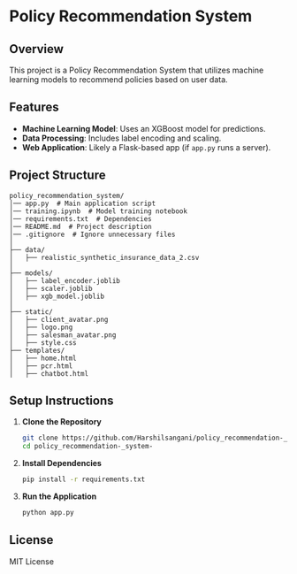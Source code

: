 # Policy Recommendation System

## Overview
This project is a Policy Recommendation System that utilizes machine learning models to recommend policies based on user data.

## Features
- **Machine Learning Model**: Uses an XGBoost model for predictions.
- **Data Processing**: Includes label encoding and scaling.
- **Web Application**: Likely a Flask-based app (if `app.py` runs a server).

## Project Structure
```
policy_recommendation_system/
│── app.py  # Main application script
│── training.ipynb  # Model training notebook
│── requirements.txt  # Dependencies
│── README.md  # Project description
│── .gitignore  # Ignore unnecessary files
│
├── data/
│   ├── realistic_synthetic_insurance_data_2.csv
│
├── models/
│   ├── label_encoder.joblib
│   ├── scaler.joblib
│   ├── xgb_model.joblib
│
├── static/
│   ├── client_avatar.png
│   ├── logo.png
│   ├── salesman_avatar.png
│   ├── style.css
├── templates/
│   ├── home.html
│   ├── pcr.html
│   ├── chatbot.html
```

## Setup Instructions
1. **Clone the Repository**
   ```bash
   git clone https://github.com/Harshilsangani/policy_recommendation-_system-.git
   cd policy_recommendation-_system-
   ```

2. **Install Dependencies**
   ```bash
   pip install -r requirements.txt
   ```

3. **Run the Application**
   ```bash
   python app.py
   ```

## License
MIT License

